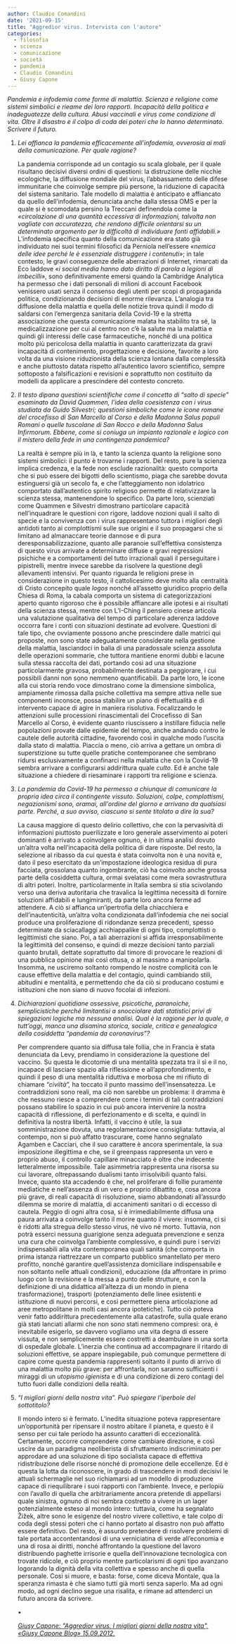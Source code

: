 ```yaml
---
author: Claudio Comandini
date: '2021-09-15'
title: "Aggredior virus. Intervista con l'autore"
categories:
  - filosofia
  - scienza
  - comunicazione
  - società
  - pandemia
  - Claudio Comandini
  - Giusy Capone
---
```


*Pandemia e infodemia come forme di malattia. Scienza e religione come sistemi simbolici e rieame dei loro rapporti. Incapacità della politica e inadeguatezze della cultura. Abusi vaccinali e virus come condizione di vita. Oltre il disastro e* *il colpo di coda dei poteri che lo hanno determinato. Scrivere il futuro.*

1.  *Lei affianca la pandemia efficacemente all’infodemia, ovverosia ai mali della comunicazione. Per quale ragione?*

    La pandemia corrisponde ad un contagio su scala globale, per il quale risultano decisivi diversi ordini di questioni: la distruzione delle nicchie ecologiche, la diffusione mondiale del virus, l’abbassamento delle difese immunitarie che coinvolge sempre più persone, la riduzione di capacità del sistema sanitario. Tale modello di malattia è anticipato e affiancato da quello dell’infodemia, denunciata anche dalla stessa OMS e per la quale si è scomodata persino la Treccani definendola come la *«circolazione di una quantità eccessiva di informazioni, talvolta non vagliate con accuratezza, che rendono difficile orientarsi su un determinato argomento per la difficoltà di individuare fonti affidabili.»* L’infodemia specifica quanto della comunicazione era stato già individuato nei suoi termini filosofici da Perniola nell’essere *«nemica delle idee perché le è essenziale distruggere i contenuti»*; in tale contesto, le gravi conseguenze delle aberrazioni di Internet, rimarcati da Eco laddove *«i social media hanno dato diritto di parola a legioni di imbecilli»*, sono definitivamente emersi quando la Cambridge Analytica ha permesso che i dati personali di milioni di account Facebook venissero usati senza il consenso degli utenti per scopi di propaganda politica, condizionando decisioni di enorme rilevanza. L’analogia tra diffusione della malattia e quella delle notizie trova quindi il modo di saldarsi con l’emergenza sanitaria della Covid-19 e la stretta associazione che questa comunicazione malata ha stabilito tra sé, la medicalizzazione per cui al centro non c’è la salute ma la malattia e quindi gli interessi delle case farmaceutiche, nonché di una politica molto più pericolosa della malattia in quanto caratterizzata da gravi incapacità di contenimento, progettazione e decisione, favorite a loro volta da una visione riduzionista della scienza lontana dalla complessità e anche piuttosto datata rispetto all’autentico lavoro scientifico, sempre sottoposto a falsificazioni e revisioni e soprattutto non costituito da modelli da applicare a prescindere del contesto concreto.

2.  *Il testo dipana questioni scientifiche come il concetto di “salto di specie” esaminato da David Quammen, l’idea della coesistenza con i virus studiata da Guido Silvestri; questioni simboliche come le icone romane del crocefisso di San Marcello al Corso e della Madonna Salus populi Romani o quelle tuscolane di San Rocco e della Madonna Salus Infirmorum. Ebbene, come si coniuga un impianto razionale e logico con il mistero della fede in una contingenza pandemica?*

    La realtà è sempre più in là, e tanto la scienza quanto la religione sono sistemi simbolici: il punto è trovarne i rapporti. Del resto, pure la scienza implica credenza, e la fede non esclude razionalità: questo comporta che si può essere dei bigotti dello scientismo, piaga che sarebbe dovuta estinguersi già un secolo fa, e che l’atteggiamento non idolatrico comportato dall’autentico spirito religioso permette di relativizzare la scienza stessa, mantenendone lo specifico. Da parte loro, scienziati come Quammen e Silvestri dimostrano particolare capacità nell’inquadrare le questioni con rigore, laddove nozioni quali il salto di specie e la convivenza con i virus rappresentano tuttora i migliori degli antidoti tanto ai complottismi sulle sue origini e il suo propagarsi che si limitano ad almanaccare teorie dannose e di pura deresponsabilizzazione, quanto alle paranoie sull’effettiva consistenza di questo virus arrivate a determinare diffuse e gravi regressioni psichiche e a comportamenti del tutto irrazionali quali il perseguitare i pipistrelli, mentre invece sarebbe da risolvere la questione degli allevamenti intensivi. Per quanto riguarda le religioni prese in considerazione in questo testo, il cattolicesimo deve molto alla centralità di Cristo concepito quale *logos* nonché all’assetto giuridico proprio della Chiesa di Roma, la cabala comporta un sistema di categorizzazioni aperto quanto rigoroso che è possibile affiancare alle ipotesi e ai risultati della scienza stessa, mentre con L’I-Ching il pensiero cinese articola una valutazione qualitativa del tempo di particolare aderenza laddove occorra fare i conti con situazioni destinate ad evolvere. Questioni di tale tipo, che ovviamente possono anche prescindere dalle matrici qui proposte, non sono state adeguatamente considerate nella gestione della malattia, lasciandoci in balia di una paradossale scienza assoluta delle operazioni sommarie, che tuttora mantiene enormi dubbi e lacune sulla stessa raccolta dei dati, portando così ad una situazione particolarmente gravosa, probabilmente destinata a peggiorare, i cui possibili danni non sono nemmeno quantificabili. Da parte loro, le icone alla cui storia rendo voce dimostrano come la dimensione simbolica, ampiamente rimossa dalla psiche collettiva ma sempre attiva nelle sue componenti inconsce, possa stabilire un piano di effettualità e di intervento capace di agire in maniera risolutiva. Focalizzando le attenzioni sulle processioni rinascimentali del Crocefisso di San Marcello al Corso, è evidente quanto riuscissero a instillare fiducia nelle popolazioni provate dalle epidemie del tempo, anche andando contro le cautele delle autorità cittadine, favorendo così in qualche modo l’uscita dalla stato di malattia. Piaccia o meno, ciò arriva a gettare un ombra di superstizione su tutte quelle pratiche contemporanee che sembrano ridursi esclusivamente a confinarci nella malattia che con la Covid-19 sembra arrivare a configurarsi addirittura quale *culto*. Ed è anche tale situazione a chiedere di riesaminare i rapporti tra religione e scienza.

3.  *La pandemia da Covid-19 ha permesso a chiunque di comunicare la propria idea circa il contingente vissuto. Soluzioni, colpe, complottismi, negazionismi sono, oramai, all'ordine del giorno e arrivano da qualsiasi parte. Perché, a suo avviso, ciascuno si sente titolato a dire la sua?*

    La causa maggiore di questo delirio collettivo, che con la pervasività di informazioni piuttosto puerilizzate e loro generale asservimento ai poteri dominanti è arrivato a coinvolgere ognuno, è in ultima analisi dovuto un’altra volta nell’incapacità della politica di dare risposte. Del resto, la selezione al ribasso da cui questa è stata coinvolta non è una novità e, dato il peso esercitato da un’impostazione ideologica residua di pura facciata, grossolana quanto ingombrante, ciò ha coinvolto anche grossa parte della cosiddetta cultura, ormai svelatasi come mera sovrastruttura di altri poteri. Inoltre, particolarmente in Italia sembra si stia scivolando verso una deriva autoritaria che travalica la legittima necessità di fornire soluzioni affidabili e lungimiranti, da parte loro ancora ferme ad attendere. A ciò si affianca un’ipertrofia della chiacchiera e dell’inautenticità, un’altra volta condizionata dall’infodemia che nei social produce una proliferazione di ridondanze senza precedenti, spesso determinate da sciacallaggi acchiappalike di ogni tipo, complottisti o legittimisti che siano. Poi, a tali aberrazioni si affida irresponsabilmente la legittimità del consenso, e quindi di mezze decisioni tanto parziali quanto brutali, dettate soprattutto dal timore di provocare le reazioni di una pubblica opinione mai così ottusa, o al massimo a manipolarla. Insomma, ne usciremo soltanto rompendo le nostre complicità con le cause effettive della malattia e del contagio, quindi cambiando stili, abitudini e mentalità, e permettendo che da ciò si producano costumi e istituzioni che non siano di nuovo focolai di infezioni.

4.  *Dichiarazioni quotidiane ossessive, psicotiche, paranoiche, semplicistiche perché limitantisi a snocciolare dati statistici privi di spiegazioni logiche ma nessuna analisi. Qual è la ragione per la quale, a tutt’oggi, manca una disamina storica, sociale, critica e genealogica della cosiddetta “pandemia da coronavirus”?*

    Per comprendere quanto sia diffusa tale follia, che in Francia è stata denunciata da Levy, prendiamo in considerazione la questione del vaccino. Su questa le dicotomie di una mentalità spezzata tra il sì e il no, incapace di lasciare spazio alla riflessione e all’approfondimento, e quindi il peso di una mentalità riduttiva e morbosa che mi rifiuto di chiamare *“civiltà”,* ha toccato il punto massimo dell’insensatezza. Le contraddizioni sono reali, ma ciò non sarebbe un problema: il dramma è che nessuno riesce a comprendere come i termini di tali contraddizioni possano stabilire lo spazio in cui può ancora intervenire la nostra capacità di riflessione, di perfezionamento e di scelta, e quindi in definitiva la nostra libertà. Infatti, il vaccino è utile, la sua somministrazione dovuta, una regolamentazione consigliata: tuttavia, al contempo, non si può affatto trascurare, come hanno segnalato Agamben e Cacciari, che il suo carattere è ancora sperimentale, la sua imposizione illegittima e che, se il greenpass rappresenta un vero e proprio abuso, il controllo capillare minacciato è oltre che indecente letteralmente impossibile. Tale asimmetria rappresenta una risorsa su cui lavorare, oltrepassando dualismi tanto irrisolvibili quanto falsi. Invece, quanto sta accadendo è che, nel proliferare di follie puramente mediatiche e nell’assenza di un vero e proprio dibattito e, cosa ancora più grave, di reali capacità di risoluzione, siamo abbandonati all’assurdo dilemma se morire di malattia, di accanimenti sanitari o di eccesso di cautela. Peggio di ogni altra cosa, si è irrimediabilmente diffusa una paura arrivata a coinvolge tanto il morire quanto il vivere: insomma, ci si è ridotti alla stregua dello stesso virus, né vivo né morto. Tuttavia, non potrà esserci nessuna guarigione senza adeguata prevenzione e senza una cura che coinvolga l’ambiente complessivo, e quindi pure i servizi indispensabili alla vita contemporanea quali sanità (che comporta in prima istanza riattrezzare un comparto pubblico smantellato per mero profitto, nonché garantire quell’assistenza domiciliare indispensabile e non soltanto nelle attuali condizioni), educazione (da affrontare in primo luogo con la revisione e la messa a punto delle strutture, e con la definizione di una didattica all’altezza di un mondo in piena trasformazione), trasporti (potenziamento delle linee esistenti e istituzione di nuovi percorsi, e così permettere piena articolazione ad aree metropolitane in molti casi ancora ipotetiche). Tutto ciò poteva venir fatto addirittura precedentemente alla catastrofe, sulla quale erano già stati lanciati allarmi che non sono stati nemmeno compresi: ora, è inevitabile esigerlo, se davvero vogliamo una vita degna di essere vissuta, e non semplicemente essere costretti a deambulare in una sorta di ospedale globale. L’inerzia che continua ad accompagnare il ritardo di soluzioni effettive, se appare inspiegabile, può comunque permettere di capire come questa pandemia rappresenti soltanto il punto di arrivo di una malattia molto più grave: per affrontarla, non saranno sufficienti i miraggi di un *utopismo igienist*a e di una condizione di zero contagi del tutto fuori dalle condizioni della realtà.

5.  *“I migliori giorni della nostra vita”. Può spiegare l’iperbole del sottotitolo?*

    Il mondo intero si è fermato. L’inedita situazione poteva rappresentare un’opportunità per ripensare il nostro abitare il pianeta, e questo è il senso per cui tale periodo ha assunto caratteri di eccezionalità. Certamente, occorre comprendere come cambiare direzione, e così uscire da un paradigma neoliberista di sfruttamento indiscriminato per approdare ad una soluzione di tipo socialista capace di effettiva ridistribuzione delle risorse nonché di promozione delle eccellenze. Ed è questa la lotta da riconoscere, in grado di trascendere in modi decisivi le attuali schermaglie nel suo richiamarsi ad un modello di produzione capace di riequilibrare i suoi rapporti con l’ambiente. Invece, e perlopiù con l’avallo di quella che arbitrariamente ancora pretende di appellarsi quale sinistra, ognuno di noi sembra costretto a vivere in un lager potenzialmente esteso al mondo intero: tuttavia, come ha segnalato Žižek, altre sono le esigenze del nostro vivere collettivo, e tale colpo di coda degli stessi poteri che ci hanno portato al disastro non può affatto essere definitivo. Del resto, è assurdo pretendere di risolvere problemi di tale portata accontentandosi di una verniciatina di verde all’economia e una di rosa ai diritti, nonché affrontando la questione del lavoro distribuendo paghette irrisorie e quella dell’innovazione tecnologica con trovate ridicole, e ciò proprio mentre particolarismi di ogni tipo avanzano logorando la dignità della vita collettiva e spesso anche di quella personale. Così si muore, e basta: forse, come diceva Montale, qua la speranza rimasta è che siamo tutti già morti senza saperlo. Ma ad ogni modo, ad ogni declino segue una risalita, e rimane ad attenderci un futuro ancora da scrivere.

    •

    [*Giusy Capone: "Aggredior virus. I migliori giorni della nostra vita", «Giusy Capone Blog» 15.09.2012.*](https://giusycapone.home.blog/2021/09/15/aggredior-virus-i-migliori-giorni-della-nostra-vita/?fbclid=IwAR27486dXh93A5QCoSs0DdlCgg272iog4eTdgg2tmELIXHa0OMA3qfnvZb0)


